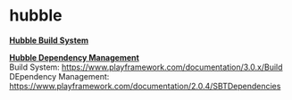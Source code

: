 # hubble

<u><b>Hubble Build System</b></u>
<br>

<u><b>Hubble Dependency Management</b></u><br>
Build System: https://www.playframework.com/documentation/3.0.x/Build
DEpendency Management: https://www.playframework.com/documentation/2.0.4/SBTDependencies
